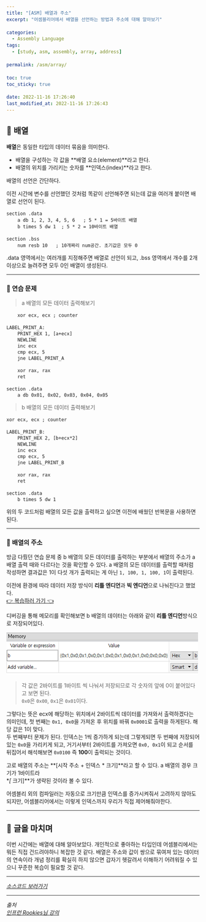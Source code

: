 ```yaml
---
title: "[ASM] 배열과 주소"
excerpt: "어셈블리어에서 배열을 선언하는 방법과 주소에 대해 알아보기"

categories:
  - Assembly Language
tags:
  - [study, asm, assembly, array, address]

permalink: /asm/array/

toc: true
toc_sticky: true

date: 2022-11-16 17:26:40
last_modified_at: 2022-11-16 17:26:43
---
```


## 👻 배열
**배열**은 동일한 타입의 데이터 묶음을 의미한다.

- 배열을 구성하는 각 값을 **배열 요소(element)**라고 한다.
- 배열의 위치를 가리키는 숫자를 **인덱스(index)**라고 한다.

배열의 선언은 간단하다.

이전 시간에 변수를 선언했던 것처럼 똑같이 선언해주면 되는데 값을 여러개 붙이면 배열로 선언이 된다.

```
section .data
    a db 1, 2, 3, 4, 5, 6   ; 5 * 1 = 5바이트 배열
    b times 5 dw 1  ; 5 * 2 = 10바이트 배열

section .bss
    num resb 10   ; 10개짜리 num공간. 초기값은 모두 0
```

.data 영역에서는 여러개를 지정해주면 배열로 선언이 되고, .bss 영역에서 개수를 2개 이상으로 늘려주면 모두 0인 배열이 생성된다.

***

### 🌱 연습 문제
> a 배열의 모든 데이터 출력해보기

```
    xor ecx, ecx ; counter
    
LABEL_PRINT_A:
    PRINT_HEX 1, [a+ecx]
    NEWLINE
    inc ecx
    cmp ecx, 5
    jne LABEL_PRINT_A
        
    xor rax, rax
    ret

section .data
    a db 0x01, 0x02, 0x03, 0x04, 0x05
```

> b 배열의 모든 데이터 출력해보기

```
xor ecx, ecx ; counter
    
LABEL_PRINT_B:
    PRINT_HEX 2, [b+ecx*2]
    NEWLINE
    inc ecx
    cmp ecx, 5
    jne LABEL_PRINT_B

    xor rax, rax
    ret

section .data
    b times 5 dw 1
```

위의 두 코드처럼 배열의 모든 값을 출력하고 싶으면 이전에 배웠던 반복문을 사용하면 된다.

***

### 🌱 배열의 주소
방금 다뤘던 연습 문제 중 b 배열의 모든 데이터를 출력하는 부분에서 배열의 주소가 a 배열 출력 때와 다르다는 것을 확인할 수 있다. a 배열의 모든 데이터를 출력할 때처럼 작성하면 결과값은 1이 다섯 개가 출력되는 게 아닌 ``` 1, 100, 1, 100, 1 ```이 출력된다.

이전에 환경에 따라 데이터 저장 방식이 **리틀 엔디언**과 **빅 엔디언**으로 나눠진다고 했었다.   
[👉 복습하러 가기 👈](/asm/char-and-endian/#-엔디언endianness-개념과-종류)

디버깅을 통해 메모리를 확인해보면 b 배열의 데이터는 아래와 같이 **리틀 엔디언**방식으로 저장되어있다.

![Alt Text](/assets/images/posts_img/basics/asm/array/memory-b.PNG)   

> 각 값은 2바이트를 1바이트 씩 나눠서 저장되므로 각 숫자의 앞에 0이 붙어있다고 보면 된다.   
``` 0x0 ```은 ``` 0x00 ```, ``` 0x1 ```은 ``` 0x01 ```이다.

그렇다는 뜻은 ecx에 해당하는 위치에서 2바이트씩 데이터를 가져와서 출력하겠다는 의미인데, 첫 번째는 ``` 0x1, 0x0 ```을 가져온 후 위치를 바꿔 ``` 0x0001 ```로 출력을 하게된다. 해당 값은 1이 맞다.   
두 번째부터 문제가 된다. 인덱스는 1씩 증가하게 되는데 그렇게되면 두 번째에 저장되어있는 ``` 0x0 ```을 가리키게 되고, 거기서부터 2바이트를 가져오면 ``` 0x0, 0x1 ```이 되고 순서를 뒤집어서 해석해보면 ``` 0x0100 ``` 즉 **100**이 출력되는 것이다.

고로 배열의 주소는 **[시작 주소 + 인덱스 * 크기]**라고 할 수 있다. a 배열의 경우 크기가 1바이트라   
**[* 크기]**가 생략된 것이라 볼 수 있다.

어셈블리 외의 컴파일러는 자동으로 크기만큼 인덱스를 증가시켜줘서 고려하지 않아도 되지만, 어셈블리어에서는 이렇게 인덱스까지 우리가 직접 제어해줘야한다.

***

## 👻 글을 마치며
이번 시간에는 배열에 대해 알아보았다. 개인적으로 좋아하는 타입인데 어셈블리에서는 뭐든 직접 건드려야하니 복잡한 것 같다. 배열은 주소와 값이 쌍으로 묶여져 있는 데이터의 연속이라 개념 정리를 확실히 하지 않으면 갑자기 헷갈려서 이해하기 어려워질 수 있으니 꾸준한 복습이 필요할 것 같다.

***

_[소스코드 보러가기](https://github.com/choi-dan-di/study_assembly/blob/main/array.asm)_

***

_출처_   
_[인프런 Rookies님 강의](https://inf.run/bje8)_   